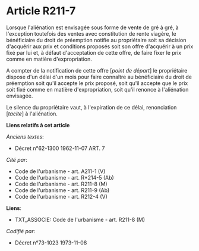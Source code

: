 # Article R211-7

Lorsque l'aliénation est envisagée sous forme de vente de gré à gré, à l'exception toutefois des ventes avec constitution de
rente viagère, le bénéficiaire du droit de préemption notifie au propriétaire soit sa décision d'acquérir aux prix et
conditions proposés soit son offre d'acquérir à un prix fixé par lui et, à défaut d'acceptation de cette offre, de faire
fixer le prix comme en matière d'expropriation.

A compter de la notification de cette offre [*point de départ*] le propriétaire dispose d'un délai d'un mois pour faire
connaître au bénéficiaire du droit de préemption soit qu'il accepte le prix proposé, soit qu'il accepte que le prix soit fixé
comme en matière d'expropriation, soit qu'il renonce à l'aliénation envisagée.

Le silence du propriétaire vaut, à l'expiration de ce délai, renonciation [*tacite*] à l'aliénation.

**Liens relatifs à cet article**

_Anciens textes_:

  - Décret n°62-1300 1962-11-07 ART. 7

_Cité par_:

  - Code de l'urbanisme - art. A211-1 (V)
  - Code de l'urbanisme - art. R*214-5 (Ab)
  - Code de l'urbanisme - art. R211-8 (M)
  - Code de l'urbanisme - art. R211-9 (Ab)
  - Code de l'urbanisme - art. R212-4 (V)

**Liens**:

  - TXT_ASSOCIE: Code de l'urbanisme - art. R211-8 (M)

_Codifié par_:

  - Décret n°73-1023 1973-11-08
